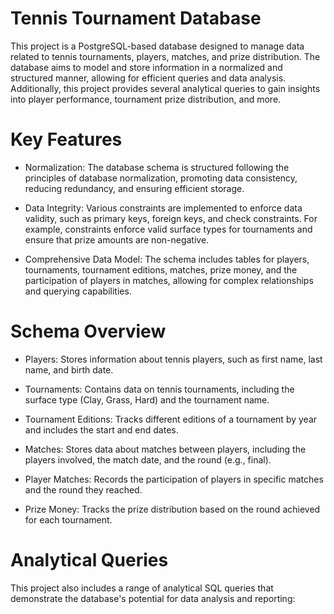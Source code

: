 # Tennis Tournament Database

This project is a PostgreSQL-based database designed to manage data related to tennis tournaments, players, matches, and prize distribution. The database aims to model and store information in a normalized and structured manner, allowing for efficient queries and data analysis. Additionally, this project provides several analytical queries to gain insights into player performance, tournament prize distribution, and more.

# Key Features

- Normalization: The database schema is structured following the principles of database normalization, promoting data consistency, reducing redundancy, and ensuring efficient storage.

- Data Integrity: Various constraints are implemented to enforce data validity, such as primary keys, foreign keys, and check constraints. For example, constraints enforce valid surface types for tournaments and ensure that prize amounts are non-negative.

- Comprehensive Data Model: The schema includes tables for players, tournaments, tournament editions, matches, prize money, and the participation of players in matches, allowing for complex relationships and querying capabilities.

# Schema Overview

- Players: Stores information about tennis players, such as first name, last name, and birth date.

- Tournaments: Contains data on tennis tournaments, including the surface type (Clay, Grass, Hard) and the tournament name.

- Tournament Editions: Tracks different editions of a tournament by year and includes the start and end dates.

- Matches: Stores data about matches between players, including the players involved, the match date, and the round (e.g., final).

- Player Matches: Records the participation of players in specific matches and the round they reached.

- Prize Money: Tracks the prize distribution based on the round achieved for each tournament.

# Analytical Queries

This project also includes a range of analytical SQL queries that demonstrate the database's potential for data analysis and reporting:
